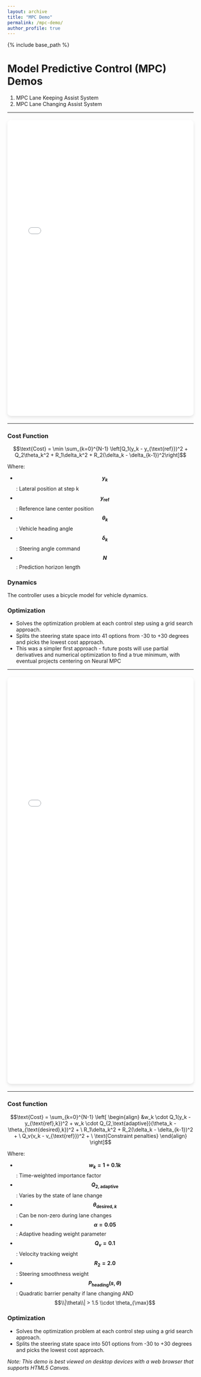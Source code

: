 ```yaml
---
layout: archive
title: "MPC Demo"
permalink: /mpc-demo/
author_profile: true
---
```


{% include base_path %}

# Model Predictive Control (MPC) Demos
1. MPC Lane Keeping Assist System
2. MPC Lane Changing Assist System

---

<div style="text-align: center; margin: 20px 0;">
  <iframe src="{{ base_path }}/_pages/mpc_lanekeep.html" 
          width="100%" 
          height="800px" 
          frameborder="0"
          style="border-radius: 10px; box-shadow: 0 4px 8px rgba(0,0,0,0.1);">
  </iframe>
</div>

---

### Cost Function
$$\text{Cost} = \min \sum_{k=0}^{N-1} \left[Q_1(y_k - y_{\text{ref}})^2 + Q_2\theta_k^2 + R_1\delta_k^2 + R_2(\delta_k - \delta_{k-1})^2\right]$$

Where:
- **$$y_k$$**: Lateral position at step k
- **$$y_{\text{ref}}$$**: Reference lane center position
- **$$\theta_k$$**: Vehicle heading angle
- **$$\delta_k$$**: Steering angle command
- **$$N$$**: Prediction horizon length

### Dynamics
The controller uses a bicycle model for vehicle dynamics.

### Optimization
- Solves the optimization problem at each control step using a grid search approach.  
- Splits the steering state space into 41 options from -30 to +30 degrees and picks the lowest cost approach. 
- This was a simpler first approach - future posts will use partial derivatives and numerical optimization to find a true minimum, with eventual projects centering on Neural MPC


---

<div style="text-align: center; margin: 20px 0;">
  <iframe src="{{ base_path }}/_pages/mpc_lanechange.html" 
          width="100%" 
          height="1100px" 
          frameborder="0"
          style="border-radius: 10px; box-shadow: 0 4px 8px rgba(0,0,0,0.1);">
  </iframe>
</div>

---
### Cost function
$$\text{Cost} = \sum_{k=0}^{N-1} \left[
\begin{align}
&w_k \cdot Q_1(y_k - y_{\text{ref},k})^2 + w_k \cdot Q_{2,\text{adaptive}}(\theta_k - \theta_{\text{desired},k})^2 + \
R_1\delta_k^2 + R_2(\delta_k - \delta_{k-1})^2 + \
Q_v(v_k - v_{\text{ref}})^2 + \
\text{Constraint penalties}
\end{align}
\right]$$

Where:
- **$$w_k = 1 + 0.1k$$**: Time-weighted importance factor
- **$$Q_{2,\text{adaptive}}$$**: Varies by the state of lane change
- **$$\theta_{\text{desired},k}$$**: Can be non-zero during lane changes
- **$$\alpha = 0.05$$**: Adaptive heading weight parameter
- **$$Q_v = 0.1$$**: Velocity tracking weight
- **$$R_2 = 2.0$$**: Steering smoothness weight
- **$$P_{\text{heading}}(s,\theta)$$**: Quadratic barrier penalty if lane changing AND $$\\|\theta\\| > 1.5 \\cdot \theta_{\max}$$


### Optimization
- Solves the optimization problem at each control step using a grid search approach.  
- Splits the steering state space into 501 options from -30 to +30 degrees and picks the lowest cost approach. 


*Note: This demo is best viewed on desktop devices with a web browser that supports HTML5 Canvas.*
